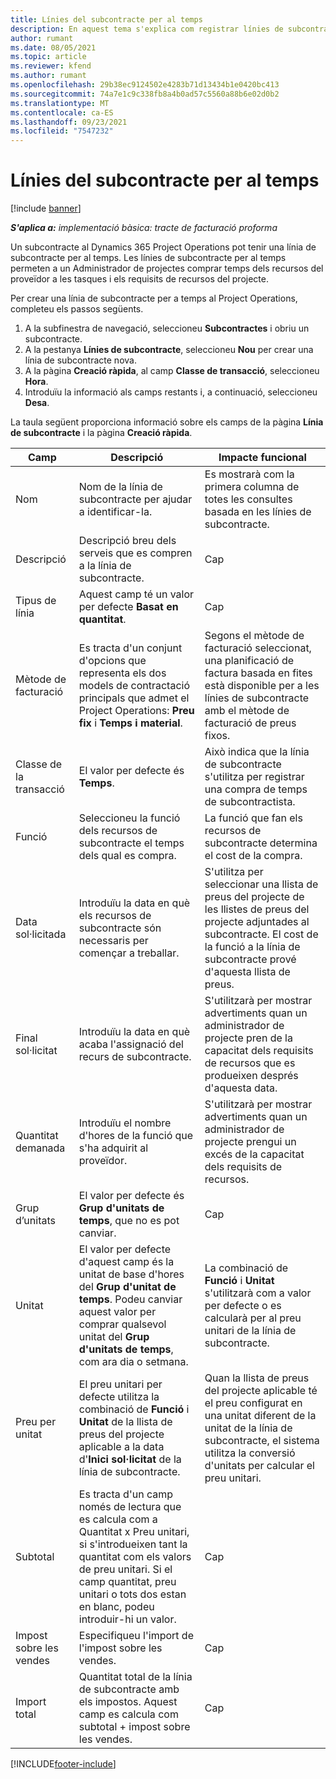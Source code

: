 ```yaml
---
title: Línies del subcontracte per al temps
description: En aquest tema s'explica com registrar línies de subcontracte per al temps i registrar la compra de temps dels proveïdors.
author: rumant
ms.date: 08/05/2021
ms.topic: article
ms.reviewer: kfend
ms.author: rumant
ms.openlocfilehash: 29b38ec9124502e4283b71d13434b1e0420bc413
ms.sourcegitcommit: 74a7e1c9c338fb8a4b0ad57c5560a88b6e02d0b2
ms.translationtype: MT
ms.contentlocale: ca-ES
ms.lasthandoff: 09/23/2021
ms.locfileid: "7547232"
---
```

# <a name="subcontract-lines-for-time"></a>Línies del subcontracte per al temps

[!include [banner](../../includes/dataverse-preview.md)]

_**S'aplica a:** implementació bàsica: tracte de facturació proforma_

Un subcontracte al Dynamics 365 Project Operations pot tenir una línia de subcontracte per al temps. Les línies de subcontracte per al temps permeten a un Administrador de projectes comprar temps dels recursos del proveïdor a les tasques i els requisits de recursos del projecte.

Per crear una línia de subcontracte per a temps al Project Operations, completeu els passos següents.

1. A la subfinestra de navegació, seleccioneu **Subcontractes** i obriu un subcontracte.
2. A la pestanya **Línies de subcontracte**, seleccioneu **Nou** per crear una línia de subcontracte nova.
3. A la pàgina **Creació ràpida**, al camp **Classe de transacció**, seleccioneu **Hora**.
4. Introduïu la informació als camps restants i, a continuació, seleccioneu **Desa**.

  La taula següent proporciona informació sobre els camps de la pàgina **Línia de subcontracte** i la pàgina **Creació ràpida**.

| **Camp** | **Descripció** | **Impacte funcional** |
| --- | --- | --- |
| Nom | Nom de la línia de subcontracte per ajudar a identificar-la. | Es mostrarà com la primera columna de totes les consultes basada en les línies de subcontracte. |
| Descripció | Descripció breu dels serveis que es compren a la línia de subcontracte. |Cap |
| Tipus de línia |   Aquest camp té un valor per defecte **Basat en quantitat**.| Cap |
| Mètode de facturació | Es tracta d'un conjunt d'opcions que representa els dos models de contractació principals que admet el Project Operations: **Preu fix** i **Temps i material**. | Segons el mètode de facturació seleccionat, una planificació de factura basada en fites està disponible per a les línies de subcontracte amb el mètode de facturació de preus fixos. |
| Classe de la transacció | El valor per defecte és **Temps**. | Això indica que la línia de subcontracte s'utilitza per registrar una compra de temps de subcontractista. |
| Funció | Seleccioneu la funció dels recursos de subcontracte el temps dels qual es compra. | La funció que fan els recursos de subcontracte determina el cost de la compra. |
| Data sol·licitada | Introduïu la data en què els recursos de subcontracte són necessaris per començar a treballar. | S'utilitza per seleccionar una llista de preus del projecte de les llistes de preus del projecte adjuntades al subcontracte. El cost de la funció a la línia de subcontracte prové d'aquesta llista de preus. |
| Final sol·licitat | Introduïu la data en què acaba l'assignació del recurs de subcontracte. | S'utilitzarà per mostrar advertiments quan un administrador de projecte pren de la capacitat dels requisits de recursos que es produeixen després d'aquesta data. |
| Quantitat demanada | Introduïu el nombre d'hores de la funció que s'ha adquirit al proveïdor. | S'utilitzarà per mostrar advertiments quan un administrador de projecte prengui un excés de la capacitat dels requisits de recursos. |
| Grup d’unitats | El valor per defecte és **Grup d'unitats de temps**, que no es pot canviar. | Cap|
| Unitat | El valor per defecte d'aquest camp és la unitat de base d'hores del **Grup d'unitat de temps**. Podeu canviar aquest valor per comprar qualsevol unitat del **Grup d'unitats de temps**, com ara dia o setmana. | La combinació de **Funció** i **Unitat** s'utilitzarà com a valor per defecte o es calcularà per al preu unitari de la línia de subcontracte. |
| Preu per unitat | El preu unitari per defecte utilitza la combinació de **Funció** i **Unitat** de la llista de preus del projecte aplicable a la data d'**Inici sol·licitat** de la línia de subcontracte. | Quan la llista de preus del projecte aplicable té el preu configurat en una unitat diferent de la unitat de la línia de subcontracte, el sistema utilitza la conversió d'unitats per calcular el preu unitari. |
| Subtotal |    Es tracta d'un camp només de lectura que es calcula com a Quantitat x Preu unitari, si s'introdueixen tant la quantitat com els valors de preu unitari. Si el camp quantitat, preu unitari o tots dos estan en blanc, podeu introduir-hi un valor. | Cap|
| Impost sobre les vendes |   Especifiqueu l'import de l'impost sobre les vendes. |Cap |
| Import total | Quantitat total de la línia de subcontracte amb els impostos. Aquest camp es calcula com subtotal + impost sobre les vendes.|Cap |

[!INCLUDE[footer-include](../../includes/footer-banner.md)]
